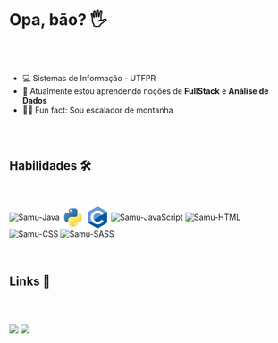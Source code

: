 # Opa, bão? 🖐️

<br/>
<br/>

- 💻 Sistemas de Informação - UTFPR
- 🌱 Atualmente estou aprendendo noções de **FullStack** e **Análise de Dados**
- 🧗‍♂️ Fun fact: Sou escalador de montanha

<br/>
<br/>

## Habilidades 🛠️

<br/>
<br/>

<div>
  <img align="center" alt="Samu-Java" height="40" width="40" src="https://cdn.jsdelivr.net/gh/devicons/devicon@latest/icons/java/java-original.svg">
  <img align="center" alt="Samu-Py" height="40" width="40" src="https://raw.githubusercontent.com/devicons/devicon/master/icons/python/python-original.svg">
  <img align="center" alt="Samu-C" height="40" width="40" src="https://raw.githubusercontent.com/devicons/devicon/master/icons/c/c-original.svg">
  <img align="center" alt="Samu-JavaScript" height="30" width="30" src="https://cdn.jsdelivr.net/gh/devicons/devicon@latest/icons/javascript/javascript-original.svg">
  <img align="center" alt="Samu-HTML" height="40" width="40" src="https://cdn.jsdelivr.net/gh/devicons/devicon/icons/html5/html5-original-wordmark.svg">
  <img align="center" alt="Samu-CSS" height="40" width="40" src="https://cdn.jsdelivr.net/gh/devicons/devicon/icons/css3/css3-original-wordmark.svg">
  <img align="center" alt="Samu-SASS" height="40" width="40" src="https://cdn.jsdelivr.net/gh/devicons/devicon@latest/icons/sass/sass-original.svg">
</div>

<br/>
<br/>

## Links 🔗

<br/>
<br/>

<a href="https://www.linkedin.com/in/samuel-canuto/" target="_blank"><img src="https://img.shields.io/badge/-LinkedIn-%230077B5?style=for-the-badge&logo=linkedin&logoColor=white" target="_blank"></a>
<a href = "mailto:samuelcanuto@alunos.utfpr.edu.br"><img src="https://img.shields.io/badge/Gmail-D14836?style=for-the-badge&logo=gmail&logoColor=white" target="_blank"></a>
